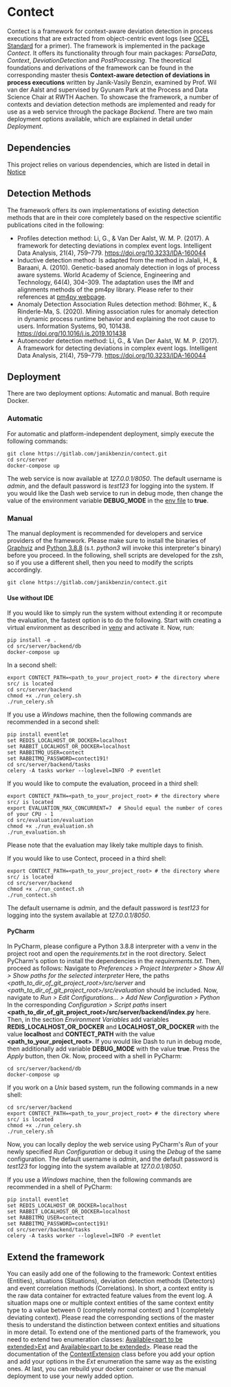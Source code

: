 # Contect

Contect is a framework for context-aware deviation detection in process executions that are extracted from object-centric event logs (see [OCEL Standard](http://ocel-standard.org) for a primer).
The framework is implemented in the package *Contect*. 
It offers its functionality through four main packages: *ParseData*, *Context*, *DeviationDetection* and *PostProcessing*.
The theoretical foundations and derivations of the framework can be found in the corresponding master thesis **Context-aware detection of deviations in process executions** written by Janik-Vasily Benzin, examined by Prof. Wil van der Aalst and supervised by Gyunam Park at the Process and Data Science Chair at RWTH Aachen.
To showcase the framework, a number of contexts and deviation detection methods are implemented and 
ready for use as a web service through the package *Backend*.
There are two main deployment options available, which are explained in detail under *Deployment*.

## Dependencies
This project relies on various dependencies, which are listed in detail in [Notice](NOTICE.md)

## Detection Methods

The framework offers its own implementations of existing detection methods that are in their core completely 
based on the respective scientific publications cited in the following: 

- Profiles detection method: Li, G., & Van Der Aalst, W. M. P. (2017). A framework for detecting deviations in complex event logs. Intelligent Data Analysis, 21(4), 759–779. https://doi.org/10.3233/IDA-160044
- Inductive detection method: Is adapted from the method in Jalali, H., & Baraani, A. (2010). Genetic-based anomaly detection in logs of process aware systems. World Academy of Science, Engineering and Technology, 64(4), 304–309. The adaptation uses the IMf and alignments methods of the pm4py library. Please refer to their references at [pm4py webpage](https://pm4py.fit.fraunhofer.de).
- Anomaly Detection Association Rules detection method: Böhmer, K., & Rinderle-Ma, S. (2020). Mining association rules for anomaly detection in dynamic process runtime behavior and explaining the root cause to users. Information Systems, 90, 101438. https://doi.org/10.1016/j.is.2019.101438
- Autoencoder detection method: Li, G., & Van Der Aalst, W. M. P. (2017). A framework for detecting deviations in complex event logs. Intelligent Data Analysis, 21(4), 759–779. https://doi.org/10.3233/IDA-160044

## Deployment

There are two deployment options: Automatic and manual. Both require Docker.

### Automatic
For automatic and platform-independent deployment, simply execute the following commands:
```shell script
git clone https://gitlab.com/janikbenzin/contect.git
cd src/server
docker-compose up
```
The web service is now available at *127.0.0.1/8050*. 
The default username is *admin*, and the default password is *test123* for logging into the system.
If you would like the Dash web service to run in debug mode, then change the value of the environment variable **DEBUG_MODE** in the [env file](src/server/.env) to **true**.

### Manual
The manual deployment is recommended for developers and service providers of the framework. 
Please make sure to install the binaries of [Graphviz](https://graphviz.org) and [Python 3.8.8](https://www.python.org/downloads/release/python-388/) (s.t. *python3* will invoke this interpreter's binary) before you proceed.
In the following, shell scripts are developed for the zsh, so if you use a different shell, then you need to modify the scripts accordingly.

```shell script
git clone https://gitlab.com/janikbenzin/contect.git
```

#### Use without IDE
If you would like to simply run the system without extending it or recompute the evaluation, the fastest option is to do the following.
Start with creating a virtual environment as described in [venv](https://docs.python.org/3/tutorial/venv.html) and activate it.
Now, run:

```shell script
pip install -e .
cd src/server/backend/db
docker-compose up
```

In a second shell:

```shell script
export CONTECT_PATH=<path_to_your_project_root> # the directory where src/ is located
cd src/server/backend
chmod +x ./run_celery.sh
./run_celery.sh
```

If you use a *Windows* machine, then the following commands are recommended in a second shell:
```shell script
pip install eventlet  
set REDIS_LOCALHOST_OR_DOCKER=localhost
set RABBIT_LOCALHOST_OR_DOCKER=localhost
set RABBITMQ_USER=contect
set RABBITMQ_PASSWORD=contect191! 
cd src/server/backend/tasks
celery -A tasks worker --loglevel=INFO -P eventlet
```

If you would like to compute the evaluation, proceed in a third shell:
```shell script
export CONTECT_PATH=<path_to_your_project_root> # the directory where src/ is located
export EVALUATION_MAX_CONCURRENT=7  # Should equal the number of cores of your CPU - 1 
cd src/evaluation/evaluation
chmod +x ./run_evaluation.sh
./run_evaluation.sh
```

Please note that the evaluation may likely take multiple days to finish.

If you would like to use Contect, proceed in a third shell:
```shell script
export CONTECT_PATH=<path_to_your_project_root> # the directory where src/ is located
cd src/server/backend
chmod +x ./run_contect.sh
./run_contect.sh
```

The default username is *admin*, and the default password is *test123* for logging into the system available at *127.0.0.1/8050*.

#### PyCharm
In PyCharm, please configure a Python 3.8.8 interpreter with a venv in the project root and open the *requirements.txt* in the root directory.
Select PyCharm's option to install the dependencies in the *requirements.txt*.
Then, proceed as follows: 
Navigate to *Preferences > Project Interpreter > Show All > Show paths for the selected interpreter*
Here, the paths *<path_to_dir_of_git_project_root>/src/server* and *<path_to_dir_of_git_project_root>/src/evaluation*
should be included. 
Now, navigate to *Run > Edit Configurations... > Add New Configuration > Python*
In the corresponding *Configuration > Script paths* insert **<path_to_dir_of_git_project_root>/src/server/backend/index.py** here.
Then, in the section *Environment Variables* add variables **REDIS_LOCALHOST_OR_DOCKER** and **LOCALHOST_OR_DOCKER** with the value **localhost** and **CONTECT_PATH** with the value **<path_to_your_project_root>**. 
If you would like Dash to run in debug mode, then additionally add variable **DEBUG_MODE** with the value **true**. 
Press the *Apply* button, then *Ok*. 
Now, proceed with a shell in PyCharm:

```shell script
cd src/server/backend/db
docker-compose up
```
If you work on a *Unix* based system, run the following commands in a new shell:

```shell script
cd src/server/backend
export CONTECT_PATH=<path_to_your_project_root> # the directory where src/ is located
chmod +x ./run_celery.sh
./run_celery.sh
```
Now, you can locally deploy the web service using PyCharm's *Run* of your newly specified *Run Configuration*
or debug it using the *Debug* of the same configuration.
The default username is *admin*, and the default password is *test123* for logging into the system available at *127.0.0.1/8050*.

If you use a *Windows* machine, then the following commands are recommended in a shell of PyCharm:
```shell script
pip install eventlet  
set REDIS_LOCALHOST_OR_DOCKER=localhost
set RABBIT_LOCALHOST_OR_DOCKER=localhost
set RABBITMQ_USER=contect
set RABBITMQ_PASSWORD=contect191! 
cd src/server/backend/tasks
celery -A tasks worker --loglevel=INFO -P eventlet
```

## Extend the framework
You can easily add one of the following to the framework: Context entities (Entities), situations (Situations), deviation detection methods (Detectors) and event correlation methods (Correlations).
In short, a context entity is the raw data container for extracted feature values from the event log.
A situation maps one or multiple context entities of the same context entity type to a value between 0 (completely normal context) and 1 (completely deviating context).
Please read the corresponding sections of the master thesis to understand the distinction between context entities and situations in more detail.
To extend one of the mentioned parts of the framework, you need to extend two enumeration classes:
[Available\<part to be extended\>Ext](src/server/backend/param/available.py) and [Available\<part to be extended\>](src/server/contect/available/available.py).
Please read the documentation of the [ContextExtension](src/server/contect/available/ext.py) class before you add your option and add your options in the *Ext* enumeration the same way as the existing ones.
At last, you can rebuild your docker container or use the manual deployment to use your newly added option.
